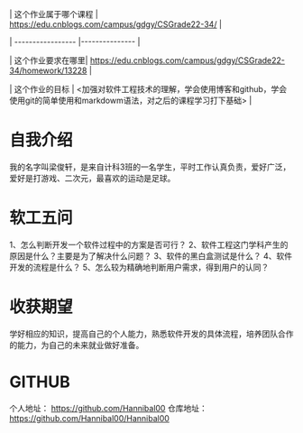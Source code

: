 | 这个作业属于哪个课程 | <https://edu.cnblogs.com/campus/gdgy/CSGrade22-34/> |

| ----------------- |--------------- |

| 这个作业要求在哪里| <https://edu.cnblogs.com/campus/gdgy/CSGrade22-34/homework/13228> |

| 这个作业的目标 | <加强对软件工程技术的理解，学会使用博客和github，学会使用git的简单使用和markdowm语法，对之后的课程学习打下基础> |

# 自我介绍
我的名字叫梁俊轩，是来自计科3班的一名学生，平时工作认真负责，爱好广泛，爱好是打游戏、二次元，最喜欢的运动是足球。

# 软工五问
1、怎么判断开发一个软件过程中的方案是否可行？
2、软件工程这门学科产生的原因是什么？主要是为了解决什么问题？
3、软件的黑白盒测试是什么？
4、软件开发的流程是什么？
5、怎么较为精确地判断用户需求，得到用户的认同？

# 收获期望
学好相应的知识，提高自己的个人能力，熟悉软件开发的具体流程，培养团队合作的能力，为自己的未来就业做好准备。

# GITHUB
个人地址： https://github.com/Hannibal00
仓库地址： https://github.com/Hannibal00/Hannibal00

